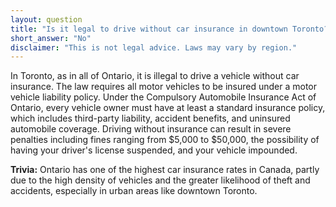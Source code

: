 ```yaml
---
layout: question
title: "Is it legal to drive without car insurance in downtown Toronto?"
short_answer: "No"
disclaimer: "This is not legal advice. Laws may vary by region."
---
```


In Toronto, as in all of Ontario, it is illegal to drive a vehicle without car insurance. The law requires all motor vehicles to be insured under a motor vehicle liability policy. Under the Compulsory Automobile Insurance Act of Ontario, every vehicle owner must have at least a standard insurance policy, which includes third-party liability, accident benefits, and uninsured automobile coverage. Driving without insurance can result in severe penalties including fines ranging from $5,000 to $50,000, the possibility of having your driver's license suspended, and your vehicle impounded.

**Trivia:** Ontario has one of the highest car insurance rates in Canada, partly due to the high density of vehicles and the greater likelihood of theft and accidents, especially in urban areas like downtown Toronto.

